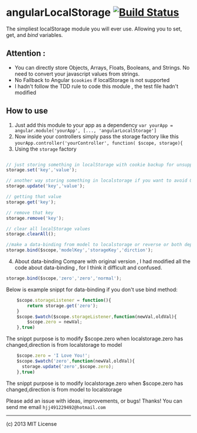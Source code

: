 angularLocalStorage [![Build Status](https://travis-ci.org/agrublev/angularLocalStorage.png?branch=master)](https://travis-ci.org/agrublev/angularLocalStorage)
====================

The simpliest localStorage module you will ever use. Allowing you to set, get, and *bind* variables.

## Attention :

* You can directly store Objects, Arrays, Floats, Booleans, and Strings. No need to convert your javascript values from strings.
* No Fallback to Angular ``$cookies`` if localStorage is not supported
* I hadn't follow the TDD rule to code this module , the test file hadn't modified

## How to use

1. Just add this module to your app as a dependency
``var yourApp = angular.module('yourApp', [..., 'angularLocalStorage']``
2. Now inside your controllers simply pass the storage factory like this
``yourApp.controller('yourController', function( $scope, storage){``
3. Using the ``storage`` factory
  ```JAVASCRIPT

  // just storing something in localStorage with cookie backup for unsupported browsers
  storage.set('key','value');
  
  // another way storing something in localstorage if you want to avoid QUOTA_EXCEEDED_ERR in iphone/ipad 
  storage.update('key','value');
  
  // getting that value
  storage.get('key');

  // remove that key
  storage.remove('key');

  // clear all localStorage values
  storage.clearAll();
  
  //make a data-binding from model to localstorage or reverse or both depend on the param direction
  storage.bind($scope,'modelKey','storageKey','dirction');
  ```
4. About data-binding 
  Compare with original version , I had modified all the code about data-binding , for I think it difficult and     confused. 
  ```JAVASCRIPT
  storage.bind($scope,'zero','zero','normal');
  ```
  Below is example snippt for data-binding if you don't use bind method:
  ```JAVASCRIPT
      $scope.storageListener = function(){
          return storage.get('zero');
      }
      $scope.$watch($scope.storageListener,function(newVal,oldVal){
      	  $scope.zero = newVal;
      },true)  
  ```
  The snippt purpose is to modify $scope.zero when localstorage.zero has changed,direction is from localstorage to
  model

  ```JAVASCRIPT
  	  $scope.zero = 'I Love You!';
      $scope.$watch('zero',function(newVal,oldVal){
      	storage.update('zero',$scope.zero);
      },true)  
  ```
  The snippt purpose is to modify  localstorage.zero when $scope.zero has changed,direction is from model to 
  localstorage
  
  Please add an issue with ideas, improvements, or bugs! Thanks!
  You can send me email ``hjj491229492@hotmail.com``

---

(c) 2013 MIT License

